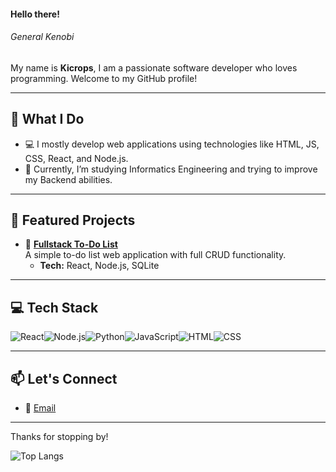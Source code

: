 #### Hello there!  
###### *General Kenobi*

My name is **Kicrops**, I am a passionate software developer who loves programming. Welcome to my GitHub profile!  

---
## 🌟 What I Do  
- 💻 I mostly develop web applications using technologies like HTML, JS, CSS, React, and Node.js.  
- 🌱 Currently, I’m studying Informatics Engineering and trying to improve my Backend abilities.  

---

## 🚀 Featured Projects  

- 📝 **[Fullstack To-Do List](https://github.com/Kicrops/fullstack-todolist)**  
  A simple to-do list web application with full CRUD functionality.  
  - **Tech:** React, Node.js, SQLite  

---

## 💻 Tech Stack  

![React](https://img.shields.io/badge/React-61DAFB?style=for-the-badge&logo=react&logoColor=black)![Node.js](https://img.shields.io/badge/Node.js-339933?style=for-the-badge&logo=node.js&logoColor=white)![Python](https://img.shields.io/badge/Python-3776AB?style=for-the-badge&logo=python&logoColor=white)![JavaScript](https://img.shields.io/badge/JavaScript-F7DF1E?style=for-the-badge&logo=javascript&logoColor=black)![HTML](https://img.shields.io/badge/HTML5-E34F26?style=for-the-badge&logo=html5&logoColor=white)![CSS](https://img.shields.io/badge/CSS3-1572B6?style=for-the-badge&logo=css3&logoColor=white)  

---

## 📫 Let's Connect  
- 📧 [Email](mailto:kicropsdevelopment@example.com)  

---

Thanks for stopping by!

![Top Langs](https://github-readme-stats.vercel.app/api/top-langs/?username=Kicrops&layout=compact)
